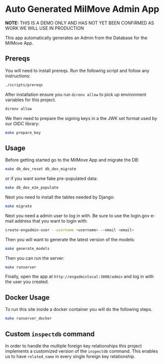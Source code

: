 # Auto Generated MilMove Admin App

**NOTE:** THIS IS A DEMO ONLY AND HAS NOT YET BEEN CONFIRMED AS WORK WE WILL USE IN PRODUCTION

This app automatically generates an Admin from the Database for the MilMove App.

## Prereqs

You will need to install prereqs. Run the following script and follow any instructions:

```sh
./scripts/prereqs
```

After installation ensure you run `direnv allow` to pick up environment variables for this project.

```sh
direnv allow
```

We then need to prepare the signing keys in a the JWK set format used by our OIDC library:

```sh
make prepare_key
```

## Usage

Before getting started go to the MilMove App and migrate the DB:

```sh
make db_dev_reset db_dev_migrate
```

or if you want some fake pre-populated data:

```sh
make db_dev_e2e_populate
```

Next you need to install the tables needed by Django:

```sh
make migrate
```

Next you need a admin user to log in with. Be sure to use the login.gov e-mail address
that you want to login with:

```sh
create-engadmin-user --username <username> --email <email>
```

Then you will want to generate the latest version of the models:

```sh
make generate_models
```

Then you can run the server:

```sh
make runserver
```

Finally, open the app at `http://engadminlocal:3000/admin` and log in with the user you created.

## Docker Usage

To run this site inside a docker container you will do the following steps.

```sh
make runserver_docker
```

## Custom `inspectdb` command

In order to handle the multiple foreign key relationships this project implements a customized version of the
`inspectdb` command. This enables us to have `related_name` in every single foreign key relationship.
